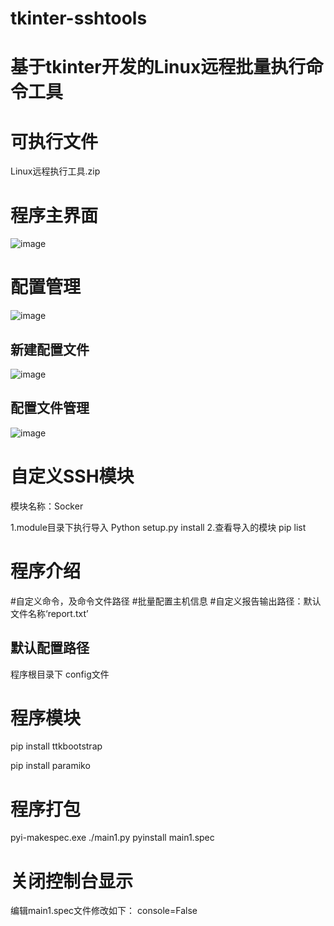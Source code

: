 # tkinter-sshtools

# 基于tkinter开发的Linux远程批量执行命令工具
# 可执行文件
  Linux远程执行工具.zip

# 程序主界面
![image](https://user-images.githubusercontent.com/27765890/198868239-d4e85d87-7581-4d27-8511-7f288676eca5.png)

 
# 配置管理

![image](https://user-images.githubusercontent.com/27765890/198868259-f1388467-f34a-4620-9604-502cce277cfa.png)
## 新建配置文件
 ![image](https://user-images.githubusercontent.com/27765890/198868270-98944db6-1ccc-406c-989f-53c9b019414c.png)
## 配置文件管理

![image](https://user-images.githubusercontent.com/27765890/198868291-36f181cb-452c-4c59-9c08-ea18f1c555ad.png)


# 自定义SSH模块
模块名称：Socker

1.module目录下执行导入
 Python setup.py install
2.查看导入的模块
  pip list
   

# 程序介绍
 #自定义命令，及命令文件路径
 #批量配置主机信息
 #自定义报告输出路径：默认文件名称‘report.txt’
 ## 默认配置路径
  程序根目录下 config文件
# 程序模块
 pip install ttkbootstrap
 
 pip install paramiko
 # 程序打包
pyi-makespec.exe ./main1.py
pyinstall main1.spec

# 关闭控制台显示
编辑main1.spec文件修改如下：
 console=False
 
